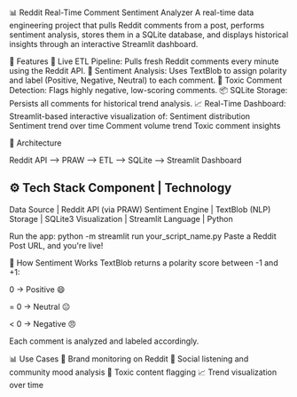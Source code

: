 📊 Reddit Real-Time Comment Sentiment Analyzer
A real-time data engineering project that pulls Reddit comments from a post, performs sentiment analysis, stores them in a SQLite database, and displays historical insights through an interactive Streamlit dashboard.

🚀 Features
🔁 Live ETL Pipeline: Pulls fresh Reddit comments every minute using the Reddit API.
💬 Sentiment Analysis: Uses TextBlob to assign polarity and label (Positive, Negative, Neutral) to each comment.
🧠 Toxic Comment Detection: Flags highly negative, low-scoring comments.
📦 SQLite Storage: Persists all comments for historical trend analysis.
📈 Real-Time Dashboard:
  Streamlit-based interactive visualization of:
    Sentiment distribution
    Sentiment trend over time
    Comment volume trend
    Toxic comment insights

🧱 Architecture

Reddit API --> PRAW --> ETL --> SQLite --> Streamlit Dashboard

⚙️ Tech Stack
Component	       |   Technology
--------------------------------------
Data Source	     |    Reddit API (via PRAW)
Sentiment Engine |	  TextBlob (NLP)
Storage	         |    SQLite3
Visualization	   |    Streamlit
Language	       |    Python 

Run the app:
python -m streamlit run your_script_name.py
Paste a Reddit Post URL, and you're live!

🧠 How Sentiment Works
TextBlob returns a polarity score between -1 and +1:

0 → Positive 😄

= 0 → Neutral 😐

< 0 → Negative 😠

Each comment is analyzed and labeled accordingly.

📊 Use Cases
🔎 Brand monitoring on Reddit
🧪 Social listening and community mood analysis
🚩 Toxic content flagging
📈 Trend visualization over time

